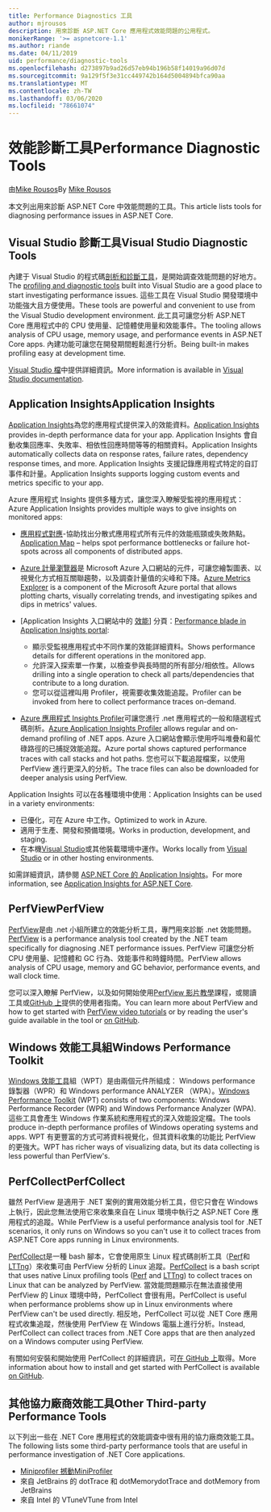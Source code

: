 ```yaml
---
title: Performance Diagnostics 工具
author: mjrousos
description: 用來診斷 ASP.NET Core 應用程式效能問題的公用程式。
monikerRange: '>= aspnetcore-1.1'
ms.author: riande
ms.date: 04/11/2019
uid: performance/diagnostic-tools
ms.openlocfilehash: d273897b9ad26d57eb94b196b58f14019a96d07d
ms.sourcegitcommit: 9a129f5f3e31cc449742b164d5004894bfca90aa
ms.translationtype: MT
ms.contentlocale: zh-TW
ms.lasthandoff: 03/06/2020
ms.locfileid: "78661074"
---
```

# <a name="performance-diagnostic-tools"></a><span data-ttu-id="8e9e6-103">效能診斷工具</span><span class="sxs-lookup"><span data-stu-id="8e9e6-103">Performance Diagnostic Tools</span></span>

<span data-ttu-id="8e9e6-104">由[Mike Rousos](https://github.com/mjrousos)</span><span class="sxs-lookup"><span data-stu-id="8e9e6-104">By [Mike Rousos](https://github.com/mjrousos)</span></span>

<span data-ttu-id="8e9e6-105">本文列出用來診斷 ASP.NET Core 中效能問題的工具。</span><span class="sxs-lookup"><span data-stu-id="8e9e6-105">This article lists tools for diagnosing performance issues in ASP.NET Core.</span></span>

## <a name="visual-studio-diagnostic-tools"></a><span data-ttu-id="8e9e6-106">Visual Studio 診斷工具</span><span class="sxs-lookup"><span data-stu-id="8e9e6-106">Visual Studio Diagnostic Tools</span></span>

<span data-ttu-id="8e9e6-107">內建于 Visual Studio 的程式碼[剖析和診斷工具](/visualstudio/profiling)，是開始調查效能問題的好地方。</span><span class="sxs-lookup"><span data-stu-id="8e9e6-107">The [profiling and diagnostic tools](/visualstudio/profiling) built into Visual Studio are a good place to start investigating performance issues.</span></span> <span data-ttu-id="8e9e6-108">這些工具在 Visual Studio 開發環境中功能強大且方便使用。</span><span class="sxs-lookup"><span data-stu-id="8e9e6-108">These tools are powerful and convenient to use from the Visual Studio development environment.</span></span> <span data-ttu-id="8e9e6-109">此工具可讓您分析 ASP.NET Core 應用程式中的 CPU 使用量、記憶體使用量和效能事件。</span><span class="sxs-lookup"><span data-stu-id="8e9e6-109">The tooling allows analysis of CPU usage, memory usage, and performance events in ASP.NET Core apps.</span></span> <span data-ttu-id="8e9e6-110">內建功能可讓您在開發期間輕鬆進行分析。</span><span class="sxs-lookup"><span data-stu-id="8e9e6-110">Being built-in makes profiling easy at development time.</span></span>

<span data-ttu-id="8e9e6-111">[Visual Studio 檔](/visualstudio/profiling/profiling-overview)中提供詳細資訊。</span><span class="sxs-lookup"><span data-stu-id="8e9e6-111">More information is available in [Visual Studio documentation](/visualstudio/profiling/profiling-overview).</span></span>

## <a name="application-insights"></a><span data-ttu-id="8e9e6-112">Application Insights</span><span class="sxs-lookup"><span data-stu-id="8e9e6-112">Application Insights</span></span>

<span data-ttu-id="8e9e6-113">[Application Insights](/azure/application-insights/app-insights-overview)為您的應用程式提供深入的效能資料。</span><span class="sxs-lookup"><span data-stu-id="8e9e6-113">[Application Insights](/azure/application-insights/app-insights-overview) provides in-depth performance data for your app.</span></span> <span data-ttu-id="8e9e6-114">Application Insights 會自動收集回應率、失敗率、相依性回應時間等等的相關資料。</span><span class="sxs-lookup"><span data-stu-id="8e9e6-114">Application Insights automatically collects data on response rates, failure rates, dependency response times, and more.</span></span> <span data-ttu-id="8e9e6-115">Application Insights 支援記錄應用程式特定的自訂事件和計量。</span><span class="sxs-lookup"><span data-stu-id="8e9e6-115">Application Insights supports logging custom events and metrics specific to your app.</span></span>

<span data-ttu-id="8e9e6-116">Azure 應用程式 Insights 提供多種方式，讓您深入瞭解受監視的應用程式：</span><span class="sxs-lookup"><span data-stu-id="8e9e6-116">Azure Application Insights provides multiple ways to give insights on monitored apps:</span></span>

- <span data-ttu-id="8e9e6-117">[應用程式對應](/azure/application-insights/app-insights-app-map)-協助找出分散式應用程式所有元件的效能瓶頸或失敗熱點。</span><span class="sxs-lookup"><span data-stu-id="8e9e6-117">[Application Map](/azure/application-insights/app-insights-app-map) – helps spot performance bottlenecks or failure hot-spots across all components of distributed apps.</span></span>
- <span data-ttu-id="8e9e6-118">[Azure 計量瀏覽器](/azure/azure-monitor/platform/metrics-getting-started)是 Microsoft Azure 入口網站的元件，可讓您繪製圖表、以視覺化方式相互關聯趨勢，以及調查計量值的尖峰和下降。</span><span class="sxs-lookup"><span data-stu-id="8e9e6-118">[Azure Metrics Explorer](/azure/azure-monitor/platform/metrics-getting-started) is a component of the Microsoft Azure portal that allows plotting charts, visually correlating trends, and investigating spikes and dips in metrics' values.</span></span>
- <span data-ttu-id="8e9e6-119">[Application Insights 入口網站中的 [效能](/azure/application-insights/app-insights-tutorial-performance)] 分頁：</span><span class="sxs-lookup"><span data-stu-id="8e9e6-119">[Performance blade in Application Insights portal](/azure/application-insights/app-insights-tutorial-performance):</span></span>

  - <span data-ttu-id="8e9e6-120">顯示受監視應用程式中不同作業的效能詳細資料。</span><span class="sxs-lookup"><span data-stu-id="8e9e6-120">Shows performance details for different operations in the monitored app.</span></span>
  - <span data-ttu-id="8e9e6-121">允許深入探索單一作業，以檢查參與長時間的所有部分/相依性。</span><span class="sxs-lookup"><span data-stu-id="8e9e6-121">Allows drilling into a single operation to check all parts/dependencies that contribute to a long duration.</span></span>
  - <span data-ttu-id="8e9e6-122">您可以從這裡叫用 Profiler，視需要收集效能追蹤。</span><span class="sxs-lookup"><span data-stu-id="8e9e6-122">Profiler can be invoked from here to collect performance traces on-demand.</span></span>

- <span data-ttu-id="8e9e6-123">[Azure 應用程式 Insights Profiler](/azure/azure-monitor/app/profiler)可讓您進行 .net 應用程式的一般和隨選程式碼剖析。</span><span class="sxs-lookup"><span data-stu-id="8e9e6-123">[Azure Application Insights Profiler](/azure/azure-monitor/app/profiler) allows regular and on-demand profiling of .NET apps.</span></span>  <span data-ttu-id="8e9e6-124">Azure 入口網站會顯示使用呼叫堆疊和最忙碌路徑的已捕捉效能追蹤。</span><span class="sxs-lookup"><span data-stu-id="8e9e6-124">Azure portal shows captured performance traces with call stacks and hot paths.</span></span> <span data-ttu-id="8e9e6-125">您也可以下載追蹤檔案，以使用 PerfView 進行更深入的分析。</span><span class="sxs-lookup"><span data-stu-id="8e9e6-125">The trace files can also be downloaded for deeper analysis using PerfView.</span></span>

<span data-ttu-id="8e9e6-126">Application Insights 可以在各種環境中使用：</span><span class="sxs-lookup"><span data-stu-id="8e9e6-126">Application Insights can be used in a variety environments:</span></span>

- <span data-ttu-id="8e9e6-127">已優化，可在 Azure 中工作。</span><span class="sxs-lookup"><span data-stu-id="8e9e6-127">Optimized to work in Azure.</span></span>
- <span data-ttu-id="8e9e6-128">適用于生產、開發和預備環境。</span><span class="sxs-lookup"><span data-stu-id="8e9e6-128">Works in production, development, and staging.</span></span>
- <span data-ttu-id="8e9e6-129">在本機[Visual Studio](/azure/application-insights/app-insights-visual-studio)或其他裝載環境中運作。</span><span class="sxs-lookup"><span data-stu-id="8e9e6-129">Works locally from [Visual Studio](/azure/application-insights/app-insights-visual-studio) or in other hosting environments.</span></span>

<span data-ttu-id="8e9e6-130">如需詳細資訊，請參閱 [ASP.NET Core 的 Application Insights](/azure/application-insights/app-insights-asp-net-core)。</span><span class="sxs-lookup"><span data-stu-id="8e9e6-130">For more information, see [Application Insights for ASP.NET Core](/azure/application-insights/app-insights-asp-net-core).</span></span>

## <a name="perfview"></a><span data-ttu-id="8e9e6-131">PerfView</span><span class="sxs-lookup"><span data-stu-id="8e9e6-131">PerfView</span></span>

<span data-ttu-id="8e9e6-132">[PerfView](https://github.com/Microsoft/perfview)是由 .net 小組所建立的效能分析工具，專門用來診斷 .net 效能問題。</span><span class="sxs-lookup"><span data-stu-id="8e9e6-132">[PerfView](https://github.com/Microsoft/perfview) is a performance analysis tool created by the .NET team specifically for diagnosing .NET performance issues.</span></span> <span data-ttu-id="8e9e6-133">PerfView 可讓您分析 CPU 使用量、記憶體和 GC 行為、效能事件和時鐘時間。</span><span class="sxs-lookup"><span data-stu-id="8e9e6-133">PerfView allows analysis of CPU usage, memory and GC behavior, performance events, and wall clock time.</span></span>

<span data-ttu-id="8e9e6-134">您可以深入瞭解 PerfView，以及如何開始使用[PerfView 影片教學](https://channel9.msdn.com/Series/PerfView-Tutorial)課程，或閱讀工具或[GitHub 上](https://github.com/Microsoft/perfview)提供的使用者指南。</span><span class="sxs-lookup"><span data-stu-id="8e9e6-134">You can learn more about PerfView and how to get started with [PerfView video tutorials](https://channel9.msdn.com/Series/PerfView-Tutorial) or by reading the user's guide available in the tool or [on GitHub](https://github.com/Microsoft/perfview).</span></span>

## <a name="windows-performance-toolkit"></a><span data-ttu-id="8e9e6-135">Windows 效能工具組</span><span class="sxs-lookup"><span data-stu-id="8e9e6-135">Windows Performance Toolkit</span></span>

<span data-ttu-id="8e9e6-136">[Windows 效能工具](/windows-hardware/test/wpt/)組（WPT）是由兩個元件所組成： Windows performance 錄製器（WPR）和 Windows performance ANALYZER （WPA）。</span><span class="sxs-lookup"><span data-stu-id="8e9e6-136">[Windows Performance Toolkit](/windows-hardware/test/wpt/) (WPT) consists of two components: Windows Performance Recorder (WPR) and Windows Performance Analyzer (WPA).</span></span> <span data-ttu-id="8e9e6-137">這些工具會產生 Windows 作業系統和應用程式的深入效能設定檔。</span><span class="sxs-lookup"><span data-stu-id="8e9e6-137">The tools produce in-depth performance profiles of Windows operating systems and apps.</span></span> <span data-ttu-id="8e9e6-138">WPT 有更豐富的方式可將資料視覺化，但其資料收集的功能比 PerfView 的更強大。</span><span class="sxs-lookup"><span data-stu-id="8e9e6-138">WPT has richer ways of visualizing data, but its data collecting is less powerful than PerfView's.</span></span>

## <a name="perfcollect"></a><span data-ttu-id="8e9e6-139">PerfCollect</span><span class="sxs-lookup"><span data-stu-id="8e9e6-139">PerfCollect</span></span>

<span data-ttu-id="8e9e6-140">雖然 PerfView 是適用于 .NET 案例的實用效能分析工具，但它只會在 Windows 上執行，因此您無法使用它來收集來自在 Linux 環境中執行之 ASP.NET Core 應用程式的追蹤。</span><span class="sxs-lookup"><span data-stu-id="8e9e6-140">While PerfView is a useful performance analysis tool for .NET scenarios, it only runs on Windows so you can't use it to collect traces from ASP.NET Core apps running in Linux environments.</span></span>

<span data-ttu-id="8e9e6-141">[PerfCollect](https://github.com/dotnet/coreclr/blob/master/Documentation/project-docs/linux-performance-tracing.md)是一種 bash 腳本，它會使用原生 Linux 程式碼剖析工具（[Perf](https://perf.wiki.kernel.org/index.php/Main_Page)和[LTTng](https://lttng.org/)）來收集可由 PerfView 分析的 Linux 追蹤。</span><span class="sxs-lookup"><span data-stu-id="8e9e6-141">[PerfCollect](https://github.com/dotnet/coreclr/blob/master/Documentation/project-docs/linux-performance-tracing.md) is a bash script that uses native Linux profiling tools ([Perf](https://perf.wiki.kernel.org/index.php/Main_Page) and [LTTng](https://lttng.org/)) to collect traces on Linux that can be analyzed by PerfView.</span></span> <span data-ttu-id="8e9e6-142">當效能問題顯示在無法直接使用 PerfView 的 Linux 環境中時，PerfCollect 會很有用。</span><span class="sxs-lookup"><span data-stu-id="8e9e6-142">PerfCollect is useful when performance problems show up in Linux environments where PerfView can't be used directly.</span></span> <span data-ttu-id="8e9e6-143">相反地，PerfCollect 可以從 .NET Core 應用程式收集追蹤，然後使用 PerfView 在 Windows 電腦上進行分析。</span><span class="sxs-lookup"><span data-stu-id="8e9e6-143">Instead, PerfCollect can collect traces from .NET Core apps that are then analyzed on a Windows computer using PerfView.</span></span>

<span data-ttu-id="8e9e6-144">有關如何安裝和開始使用 PerfCollect 的詳細資訊，可[在 GitHub 上](https://github.com/dotnet/coreclr/blob/master/Documentation/project-docs/linux-performance-tracing.md)取得。</span><span class="sxs-lookup"><span data-stu-id="8e9e6-144">More information about how to install and get started with PerfCollect is available [on GitHub](https://github.com/dotnet/coreclr/blob/master/Documentation/project-docs/linux-performance-tracing.md).</span></span>

## <a name="other-third-party-performance-tools"></a><span data-ttu-id="8e9e6-145">其他協力廠商效能工具</span><span class="sxs-lookup"><span data-stu-id="8e9e6-145">Other Third-party Performance Tools</span></span>

<span data-ttu-id="8e9e6-146">以下列出一些在 .NET Core 應用程式的效能調查中很有用的協力廠商效能工具。</span><span class="sxs-lookup"><span data-stu-id="8e9e6-146">The following lists some third-party performance tools that are useful in performance investigation of .NET Core applications.</span></span>

- [<span data-ttu-id="8e9e6-147">Miniprofiler 撼動</span><span class="sxs-lookup"><span data-stu-id="8e9e6-147">MiniProfiler</span></span>](https://miniprofiler.com/)
- <span data-ttu-id="8e9e6-148">來自 JetBrains 的 dotTrace 和 dotMemory</span><span class="sxs-lookup"><span data-stu-id="8e9e6-148">dotTrace and dotMemory from JetBrains</span></span>
- <span data-ttu-id="8e9e6-149">來自 Intel 的 VTune</span><span class="sxs-lookup"><span data-stu-id="8e9e6-149">VTune from Intel</span></span>
